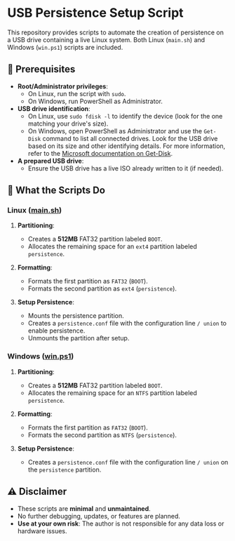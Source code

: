 # USB Persistence Setup Script

This repository provides scripts to automate the creation of persistence on a USB drive containing a live Linux system. Both Linux (`main.sh`) and Windows (`win.ps1`) scripts are included.

## 🔧 Prerequisites

- **Root/Administrator privileges**:  
  - On Linux, run the script with `sudo`.
  - On Windows, run PowerShell as Administrator.
- **USB drive identification**:  
  - On Linux, use `sudo fdisk -l` to identify the device (look for the one matching your drive's size).
  - On Windows, open PowerShell as Administrator and use the `Get-Disk` command to list all connected drives. Look for the USB drive based on its size and other identifying details. For more information, refer to the [Microsoft documentation on Get-Disk](https://learn.microsoft.com/en-us/powershell/module/storage/get-disk).
- **A prepared USB drive**:  
  - Ensure the USB drive has a live ISO already written to it (if needed).

## 🚀 What the Scripts Do

### Linux ([main.sh](main.sh))

1. **Partitioning**:  
   - Creates a **512MB** FAT32 partition labeled `BOOT`.
   - Allocates the remaining space for an `ext4` partition labeled `persistence`.

2. **Formatting**:  
   - Formats the first partition as `FAT32` (`BOOT`).
   - Formats the second partition as `ext4` (`persistence`).

3. **Setup Persistence**:  
   - Mounts the persistence partition.
   - Creates a `persistence.conf` file with the configuration line `/ union` to enable persistence.
   - Unmounts the partition after setup.

### Windows ([win.ps1](win.ps1))

1. **Partitioning**:  
   - Creates a **512MB** FAT32 partition labeled `BOOT`.
   - Allocates the remaining space for an `NTFS` partition labeled `persistence`.

2. **Formatting**:  
   - Formats the first partition as `FAT32` (`BOOT`).
   - Formats the second partition as `NTFS` (`persistence`).

3. **Setup Persistence**:  
   - Creates a `persistence.conf` file with the configuration line `/ union` on the `persistence` partition.

## ⚠️ Disclaimer

- These scripts are **minimal** and **unmaintained**.
- No further debugging, updates, or features are planned.
- **Use at your own risk**: The author is not responsible for any data loss or hardware issues.